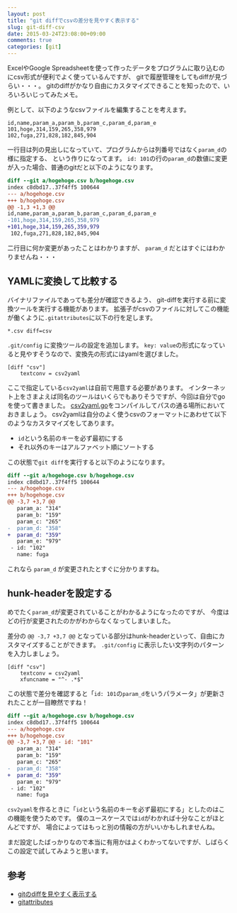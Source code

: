 ```yaml
---
layout: post
title: "git diffでcsvの差分を見やすく表示する"
slug: git-diff-csv
date: 2015-03-24T23:08:00+09:00
comments: true
categories: [git]
---
```


ExcelやGoogle Spreadsheetを使って作ったデータをプログラムに取り込むのにcsv形式が便利でよく使っているんですが、
gitで履歴管理をしてもdiffが見づらい・・・。
gitのdiffがかなり自由にカスタマイズできることを知ったので、いろいろいじってみたメモ。

<!-- More -->

例として、以下のようなcsvファイルを編集することを考えます。

``` plain hogehoge.csv
id,name,param_a,param_b,param_c,param_d,param_e
101,hoge,314,159,265,358,979
102,fuga,271,828,182,845,904
```

一行目は列の見出しになっていて、プログラムからは列番号ではなく`param_d`の様に指定する、
という作りになってます。
`id: 101`の行の`param_d`の数値に変更が入った場合、普通のgitだと以下のようになります。

``` diff git-diff
diff --git a/hogehoge.csv b/hogehoge.csv
index c8dbd17..37f4ff5 100644
--- a/hogehoge.csv
+++ b/hogehoge.csv
@@ -1,3 +1,3 @@
id,name,param_a,param_b,param_c,param_d,param_e
-101,hoge,314,159,265,358,979
+101,hoge,314,159,265,359,979
 102,fuga,271,828,182,845,904
```

二行目に何か変更があったことはわかりますが、
`param_d` だとはすぐにはわかりませんね・・・


## YAMLに変換して比較する

バイナリファイルであっても差分が確認できるよう、
git-diffを実行する前に変換ツールを実行する機能があります。
拡張子がcsvのファイルに対してこの機能が働くように`.gitattributes`に以下の行を足します。

``` plain .gitattributes
*.csv diff=csv
```

`.git/config` に変換ツールの設定を追加します。
`key: value`の形式になっていると見やすそうなので、変換先の形式にはyamlを選びました。

``` plain .git/config
[diff "csv"]
    textconv = csv2yaml
```

ここで指定している`csv2yaml`は自前で用意する必要があります。
インターネット上をさまよえば同名のツールはいくらでもありそうですが、今回は自分でgoを使って書きました。
[csv2yaml.go](https://gist.github.com/shogo82148/8f19cb771dc6f91308a7)をコンパイルしてパスの通る場所においておきましょう。
csv2yamlは自分のよく使うcsvのフォーマットにあわせて以下のようなカスタマイズをしてあります。

- `id`という名前のキーを必ず最初にする
- それ以外のキーはアルファベット順にソートする

この状態で`git diff`を実行すると以下のようになります。

``` diff git-diff
diff --git a/hogehoge.csv b/hogehoge.csv
index c8dbd17..37f4ff5 100644
--- a/hogehoge.csv
+++ b/hogehoge.csv
@@ -3,7 +3,7 @@
   param_a: "314"
   param_b: "159"
   param_c: "265"
-  param_d: "358"
+  param_d: "359"
   param_e: "979"
 - id: "102"
   name: fuga
```

これなら `param_d` が変更されたとすぐに分かりますね。

## hunk-headerを設定する

めでたく`param_d`が変更されていることがわかるようになったのですが、
今度はどの行が変更されたのかがわからなくなってしまいました。

差分の `@@ -3,7 +3,7 @@` となっている部分はhunk-headerといって、自由にカスタマイズすることができます。
`.git/config` に表示したい文字列のパターンを入力しましょう。

``` plain .git/config
[diff "csv"]
    textconv = csv2yaml
    xfuncname = "^- .*$"
```

この状態で差分を確認すると「`id: 101`の`param_d`をいうパラメータ」が更新されたことが一目瞭然ですね！

``` diff git-diff
diff --git a/hogehoge.csv b/hogehoge.csv
index c8dbd17..37f4ff5 100644
--- a/hogehoge.csv
+++ b/hogehoge.csv
@@ -3,7 +3,7 @@ - id: "101"
   param_a: "314"
   param_b: "159"
   param_c: "265"
-  param_d: "358"
+  param_d: "359"
   param_e: "979"
 - id: "102"
   name: fuga
```

`csv2yaml`を作るときに「`id`という名前のキーを必ず最初にする」としたのはこの機能を使うためです。
僕のユースケースでは`id`がわかれば十分なことがほとんどですが、
場合によってはもっと別の情報の方がいいかもしれませんね。

まだ設定したばっかりなので本当に有用かはよくわかってないですが、しばらくこの設定で試してみようと思います。

## 参考

- [gitのdiffを見やすく表示する](http://qiita.com/YasuOza/items/c472f803dab51b7d4f51)
- [gitattributes](http://git-scm.com/docs/gitattributes)

